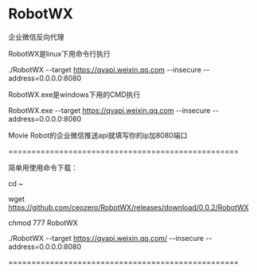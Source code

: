 # RobotWX
企业微信反向代理


RobotWX是linux下用命令行执行

./RobotWX --target https://qyapi.weixin.qq.com --insecure --address=0.0.0.0:8080


RobotWX.exe是windows下用的CMD执行

RobotWX.exe --target https://qyapi.weixin.qq.com --insecure --address=0.0.0.0:8080


Movie Robot的企业微信推送api就填写你的ip加8080端口



==================================================

简单用使用命令下载：

cd ~

wget https://github.com/ceozero/RobotWX/releases/download/0.0.2/RobotWX

chmod 777 RobotWX

./RobotWX --target https://qyapi.weixin.qq.com/ --insecure --address=0.0.0.0:8080


==================================================
